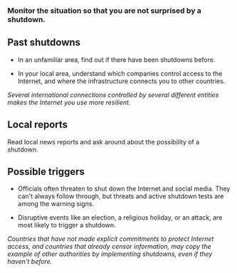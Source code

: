 [Title]: # (Assess your risk)
[Order]: # (2)

### Monitor the situation so that you are not surprised by a shutdown. 

## Past shutdowns

* In an unfamiliar area, find out if there have been shutdowns before. 

* In your local area, understand which companies control access to the Internet, and where the infrastructure connects you to other countries. 

*Several international connections controlled by several different entities makes the Internet you use more resilient.*

## Local reports

Read local news reports and ask around about the possibility of a shutdown. 

## Possible triggers 

*	Officials often threaten to shut down the Internet and social media. They can't always follow through, but threats and active shutdown tests are among the warning signs. 

*	Disruptive events like an election, a religious holiday, or an attack, are most likely to trigger a shutdown. 

*Countries that have not made explicit commitments to protect Internet access, and countries that already censor information, may copy the example of other authorities by implementing shutdowns, even if they haven't before.*  
